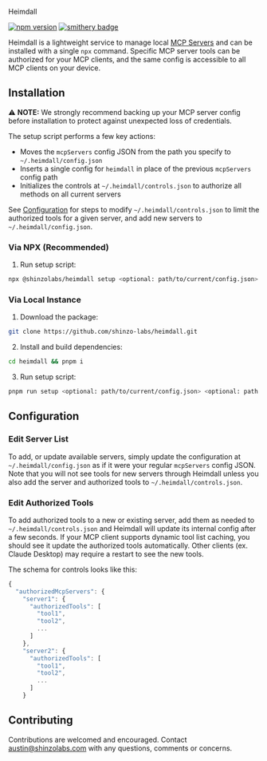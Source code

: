 Heimdall

[![npm version](https://badge.fury.io/js/@shinzolabs%2Fheimdall.svg)](https://badge.fury.io/js/@shinzolabs%2Fheimdall)
[![smithery badge](https://smithery.ai/badge/@shinzo-labs/heimdall)](https://smithery.ai/server/@shinzo-labs/heimdall)

Heimdall is a lightweight service to manage local [MCP Servers]((https://modelcontextprotocol.io/introduction)) and can be installed with a single `npx` command. Specific MCP server tools can be authorized for your MCP clients, and the same config is accessible to all MCP clients on your device.

## Installation

⚠️ <strong>NOTE:</strong> We strongly recommend backing up your MCP server config before installation to protect against unexpected loss of credentials.

The setup script performs a few key actions:
- Moves the `mcpServers` config JSON from the path you specify to `~/.heimdall/config.json`
- Inserts a single config for `heimdall` in place of the previous `mcpServers` config path
- Initializes the controls at `~/.heimdall/controls.json` to authorize all methods on all current servers

See [Configuration](#configuration) for steps to modify `~/.heimdall/controls.json` to limit the authorized tools for a given server, and add new servers to `~/.heimdall/config.json`.

### Via NPX (Recommended)

1. Run setup script:
```bash
npx @shinzolabs/heimdall setup <optional: path/to/current/config.json>
```

### Via Local Instance

1. Download the package:
```bash
git clone https://github.com/shinzo-labs/heimdall.git
```

2. Install and build dependencies:
```bash
cd heimdall && pnpm i
```

3. Run setup script:
```bash
pnpm run setup <optional: path/to/current/config.json> <optional: path to local Heimdall instance\'s `index.js` file, ex. `/path/to/local/heimdall/dist/index.js`>
```

## Configuration

### Edit Server List

To add, or update available servers, simply update the configuration at `~/.heimdall/config.json` as if it were your regular `mcpServers` config JSON. Note that you will not see tools for new servers through Heimdall unless you also add the server and authorized tools to `~/.heimdall/controls.json`.

### Edit Authorized Tools

To add authorized tools to a new or existing server, add them as needed to `~/.heimdall/controls.json` and Heimdall will update its internal config after a few seconds. If your MCP client supports dynamic tool list caching, you should see it update the authorized tools automatically. Other clients (ex. Claude Desktop) may require a restart to see the new tools.

The schema for controls looks like this:
```javascript
{
  "authorizedMcpServers": {
    "server1": {
      "authorizedTools": [
        "tool1",
        "tool2",
        ...
      ]
    },
    "server2": {
      "authorizedTools": [
        "tool1",
        "tool2",
        ...
      ]
    }
```

## Contributing

Contributions are welcomed and encouraged. Contact austin@shinzolabs.com with any questions, comments or concerns.
